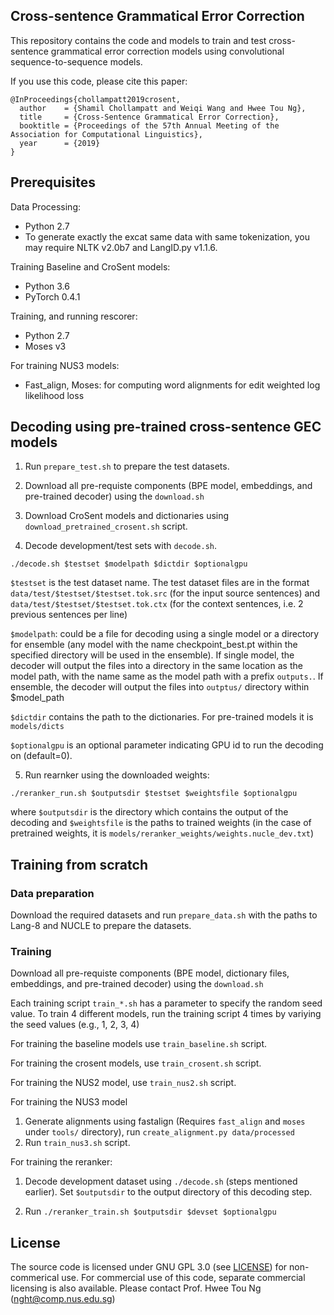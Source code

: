 Cross-sentence Grammatical Error Correction
-------------------------------------------

This repository contains the code and models to train and test cross-sentence grammatical error correction models using convolutional sequence-to-sequence models.

If you use this code, please cite this paper:
```
@InProceedings{chollampatt2019crosent,
  author    = {Shamil Chollampatt and Weiqi Wang and Hwee Tou Ng},
  title     = {Cross-Sentence Grammatical Error Correction},
  booktitle = {Proceedings of the 57th Annual Meeting of the Association for Computational Linguistics},
  year      = {2019}
}
```

## Prerequisites

Data Processing:
* Python 2.7
* To generate exactly the excat same data with same tokenization, you may require NLTK v2.0b7 and LangID.py v1.1.6.

Training Baseline and CroSent models:
* Python 3.6
* PyTorch 0.4.1

Training, and running rescorer:
* Python 2.7
* Moses v3

For training NUS3 models:
  - Fast_align, Moses: for computing word alignments for edit weighted log likelihood loss

## Decoding using pre-trained cross-sentence GEC models

1. Run `prepare_test.sh` to prepare the test datasets.

2. Download all pre-requiste components (BPE model, embeddings, and pre-trained decoder)  using the `download.sh`

3. Download CroSent models and dictionaries using `download_pretrained_crosent.sh` script.

4. Decode development/test sets with `decode.sh`.

```
./decode.sh $testset $modelpath $dictdir $optionalgpu
```
`$testset` is the test dataset name. The test dataset files are in the format `data/test/$testset/$testset.tok.src` (for the input source sentences) and `data/test/$testset/$testset.tok.ctx` (for the context sentences, i.e. 2 previous sentences per line)

`$modelpath`: could be a file for decoding using a single model or a directory for ensemble (any model with the name checkpoint_best.pt within the specified directory will be used in the ensemble). If single model, the decoder will output the files into a directory in the same location as the model path, with the name same as the model path with a prefix `outputs.`. If ensemble, the decoder will output the files into `outptus/` directory within $model_path

`$dictdir` contains the path to the dictionaries. For pre-trained models it is `models/dicts`

`$optionalgpu` is an optional parameter indicating GPU id to run the decoding on (default=0).

5. Run rearnker using the downloaded weights:
```
./reranker_run.sh $outputsdir $testset $weightsfile $optionalgpu
```
where `$outputsdir` is the directory which contains the output of the decoding and `$weightsfile` is the paths to trained weights (in the case of pretrained weights, it is `models/reranker_weights/weights.nucle_dev.txt`)

## Training from scratch

### Data preparation

Download the required datasets and run `prepare_data.sh` with the paths to Lang-8 and NUCLE to prepare the datasets.

### Training

Download all pre-requiste components (BPE model, dictionary files, embeddings, and pre-trained decoder)  using the `download.sh`

Each training script `train_*.sh` has a parameter to specify the random seed value. To train 4 different models, run the training script 4 times by variying the seed values (e.g., 1, 2, 3, 4)

For training the baseline models use `train_baseline.sh` script.

For training the crosent models, use `train_crosent.sh` script.

For training the NUS2 model, use `train_nus2.sh` script.

For training the NUS3 model
1. Generate alignments using fastalign (Requires `fast_align` and `moses` under `tools/` directory), run `create_alignment.py data/processed`
2. Run `train_nus3.sh` script.

For training the reranker:

1. Decode development dataset using `./decode.sh` (steps mentioned earlier). Set `$outputsdir` to the output directory of this decoding step.

2. Run `./reranker_train.sh $outputsdir $devset $optionalgpu`


## License

The source code is licensed under GNU GPL 3.0 (see [LICENSE](LICENSE.md)) for non-commerical use. For commercial use of this code, separate commercial licensing is also available. Please contact Prof. Hwee Tou Ng (nght@comp.nus.edu.sg)
